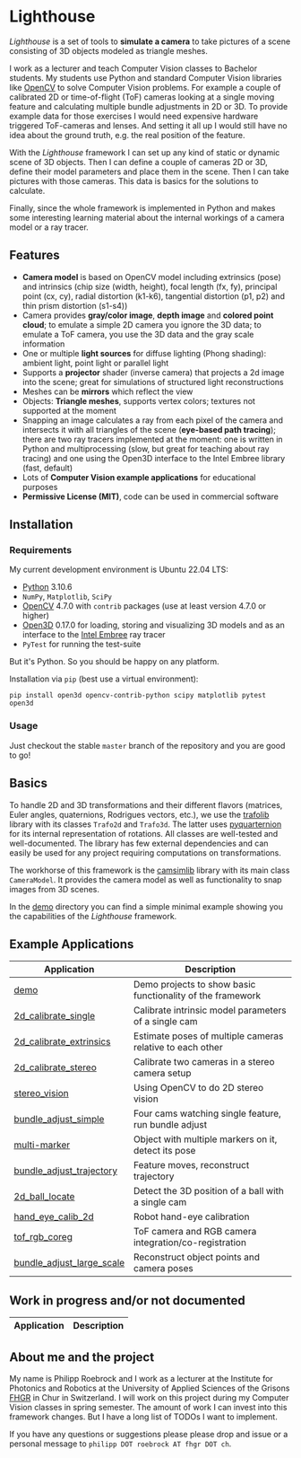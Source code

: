 # Lighthouse

*Lighthouse* is a set of tools to **simulate a camera** to take pictures of a scene consisting of 3D objects modeled as triangle meshes.

I work as a lecturer and teach Computer Vision classes to Bachelor students. My students use Python and standard Computer Vision libraries like [OpenCV](https://opencv.org/) to solve Computer Vision problems. For example a couple of calibrated 2D or time-of-flight (ToF) cameras looking at a single moving feature and calculating multiple bundle adjustments in 2D or 3D. To provide example data for those exercises I would need expensive hardware triggered ToF-cameras and lenses. And setting it all up I would still have no idea about the ground truth, e.g. the real position of the feature.

With the *Lighthouse* framework I can set up any kind of static or dynamic scene of 3D objects. Then I can define a couple of cameras 2D or 3D, define their model parameters and place them in the scene. Then I can take pictures with those cameras. This data is basics for the solutions to calculate.

Finally, since the whole framework is implemented in Python and makes some interesting learning material about the internal workings of a camera model or a ray tracer.



## Features

* **Camera model** is based on OpenCV model including extrinsics (pose) and intrinsics (chip size (width, height), focal length (fx, fy), principal point (cx, cy), radial distortion (k1-k6), tangential distortion (p1, p2) and thin prism distortion (s1-s4))
* Camera provides **gray/color image**, **depth image** and **colored point cloud**; to emulate a simple 2D camera you ignore the 3D data; to emulate a ToF camera, you use the 3D data and the gray scale information
* One or multiple **light sources** for diffuse lighting (Phong shading): ambient light, point light or parallel light
* Supports a **projector** shader (inverse camera) that projects a 2d image into the scene; great for simulations of structured light reconstructions
* Meshes can be **mirrors** which reflect the view
* Objects: **Triangle meshes**, supports vertex colors; textures not supported at the moment
* Snapping an image calculates a ray from each pixel of the camera and intersects it with all triangles of the scene (**eye-based path tracing**); there are two ray tracers implemented at the moment: one is written in Python and multiprocessing (slow, but great for teaching about ray tracing) and one using the Open3D interface to the Intel Embree library (fast, default)
* Lots of **Computer Vision example applications** for educational purposes
* **Permissive License (MIT)**, code can be used in commercial software



## Installation

### Requirements

My current development environment is Ubuntu 22.04 LTS:

* [Python](https://www.python.org/) 3.10.6
* `NumPy`, `Matplotlib`, `SciPy`
* [OpenCV](https://opencv.org/) 4.7.0 with `contrib` packages (use at least version 4.7.0 or higher)
* [Open3D](http://www.open3d.org/) 0.17.0 for loading, storing and visualizing 3D models and as an interface to the [Intel Embree](https://www.embree.org/) ray tracer
* `PyTest` for running the test-suite

But it's Python. So you should be happy on any platform.

Installation via `pip` (best use a virtual environment):

```
pip install open3d opencv-contrib-python scipy matplotlib pytest open3d
```

### Usage

Just checkout the stable `master` branch of the repository and you are good to go!

## Basics

To handle 2D and 3D transformations and their different flavors (matrices, Euler angles, quaternions, Rodrigues vectors, etc.), we use the [trafolib](trafolib) library with its classes `Trafo2d` and `Trafo3d`. The latter uses [pyquarternion](https://github.com/KieranWynn/pyquaternion) for its internal representation of rotations. All classes are well-tested and well-documented. The library has few external dependencies and can easily be used for any project requiring computations on transformations.

The workhorse of this framework is the [camsimlib](camsimlib) library with its main class `CameraModel`. It provides the camera model as well as functionality to snap images from 3D scenes.

In the [demo](demo) directory you can find a simple minimal example showing you the capabilities of the *Lighthouse* framework.



## Example Applications

|Application                                           |Description                                               |
|------------------------------------------------------|----------------------------------------------------------|
|[demo](demo)                                          |Demo projects to show basic functionality of the framework|
|[2d_calibrate_single](2d_calibrate_intrinsics)        |Calibrate intrinsic model parameters of a single cam               |
|[2d_calibrate_extrinsics](2d_calibrate_extrinsics)    |Estimate poses of multiple cameras relative to each other |
|[2d_calibrate_stereo](2d_calibrate_stereo)            |Calibrate two cameras in a stereo camera setup            |
|[stereo_vision](stereo_vision)                        |Using OpenCV to do 2D stereo vision                       |
|[bundle_adjust_simple](bundle_adjust_simple)          |Four cams watching single feature, run bundle adjust      |
|[multi-marker](multi-marker)                          |Object with multiple markers on it, detect its pose       |
|[bundle_adjust_trajectory](bundle_adjust_trajectory)  |Feature moves, reconstruct trajectory                     |
|[2d_ball_locate](2d_ball_locate)                      |Detect the 3D position of a ball with a single cam        |
|[hand_eye_calib_2d](hand_eye_calib_2d)                |Robot hand-eye calibration                                |
|[tof_rgb_coreg](tof_rgb_coreg)                        |ToF camera and RGB camera integration/co-registration     |
|[bundle_adjust_large_scale](bundle_adjust_large_scale)|Reconstruct object points and camera poses                |



## Work in progress and/or not documented

|Application                                           |Description                                               |
|------------------------------------------------------|----------------------------------------------------------|



## About me and the project

My name is Philipp Roebrock and I work as a lecturer at the Institute for Photonics and Robotics at the University of Applied Sciences of the Grisons [FHGR](https://www.fhgr.ch/) in Chur in Switzerland. I will work on this project during my Computer Vision classes in spring semester. The amount of work I can invest into this framework changes. But I have a long list of TODOs I want to implement.

If you have any questions or suggestions please please drop and issue or a personal message to `philipp DOT roebrock AT fhgr DOT ch`.
